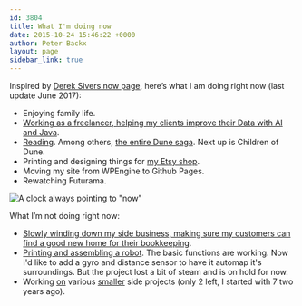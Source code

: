 ```yaml
---
id: 3804
title: What I'm doing now
date: 2015-10-24 15:46:22 +0000
author: Peter Backx
layout: page
sidebar_link: true
---
```

Inspired by [Derek Sivers now page](http://sivers.org/now), here’s what I am doing right now (last update June 2017):

* Enjoying family life.
* [Working as a freelancer, helping my clients improve their Data with AI and Java](http://peated.be/).
* [Reading](https://www.goodreads.com/user/show/37577599-peter-backx). Among others, [the entire Dune saga](http://www.dunenovels.com/). Next up is Children of Dune.
* Printing and designing things for [my Etsy shop](https://www.etsy.com/shop/Printin3DBE).
* Moving my site from WPEngine to Github Pages.
* Rewatching Futurama.

![A clock always pointing to "now"](http://www.streamhead.com/wp-content/uploads/2015/10/D0D60BD6.jpg)

What I’m not doing right now:

* [Slowly winding down my side business, making sure my customers can find a good new home for their bookkeeping](http://www.streamhead.com/launching-my-first-vaadin-appengine-project/).
* [Printing and assembling a robot](http://wirebeings.com/). The basic functions are working. Now I'd like to add a gyro and distance sensor to have it automap it's surroundings. But the project lost a bit of steam and is on hold for now.
* Working [on](http://amzn.to/1XpS4Vz) various [smaller](https://www.discogsscan.com) side projects (only 2 left, I started with 7 two years ago).


